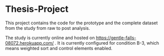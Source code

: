 # Thesis-Project
This project contains the code for the prototype and the complete dataset from the study from raw to post analysis.

The study is currently online and hosted on https://gentle-falls-08072.herokuapp.com/ . It is currently configured for condition B-3, which means weighted sort and control elements enabled.
